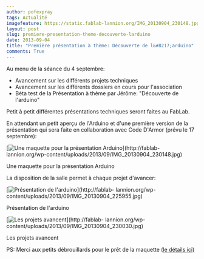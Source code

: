 ```yaml
---
author: pofexpray
tags: Actualité
imagefeature: https://static.fablab-lannion.org/IMG_20130904_230148.jpg
layout: post
slug: premiere-presentation-theme-decouverte-larduino
date: 2013-09-04
title: "Première présentation à thème: Découverte de l&#8217;arduino"
comments: True
---
```

Au menu de la séance du 4 septembre:

  * Avancement sur les différents projets techniques
  * Avancement sur les différents dossiers en cours pour l'association
  * Béta test de la Présentation à thème par Jérôme: "Découverte de l'arduino"

Petit à petit différentes présentations techniques seront faites au FabLab.

En attendant un petit aperçu de l'Arduino et d'une première version de la
présentation qui sera faite en collaboration avec Code D'Armor (prévu le 17
septembre):

[![Une maquette pour la présentation
Arduino](https://static.fablab-lannion.org/IMG_20130904_230148-300x225.jpg)](http://fablab-
lannion.org/wp-content/uploads/2013/09/IMG_20130904_230148.jpg)

Une maquette pour la présentation Arduino



La disposition de la salle permet à chaque projet d'avancer:

[![Présentation de
l'arduino](https://static.fablab-lannion.org/IMG_20130904_225955-300x225.jpg)](http://fablab-
lannion.org/wp-content/uploads/2013/09/IMG_20130904_225955.jpg)

Présentation de l'arduino

[![Les projets
avancent](https://static.fablab-lannion.org/IMG_20130904_230030-300x225.jpg)](http://fablab-
lannion.org/wp-content/uploads/2013/09/IMG_20130904_230030.jpg)

Les projets avancent

PS: Merci aux petits débrouillards pour le prêt de la maquette ([le détails
ici)](http://www.wikidebrouillard.org/index.php/R%C3%A9aliser_un_Arduino_g%C3%A9ant)


